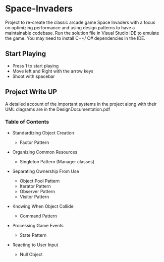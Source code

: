 # Space-Invaders

Project to re-create the classic arcade game Space Invaders with a focus on optimizing performance and using design patterns to have a maintainable codebase.
Run the solution file in Visual Studio IDE to emulate the game.  You may need to install C++/ C# dependencies in the IDE.

## Start Playing
-  Press 1 to start playing
-  Move left and Right with the arrow keys
-  Shoot with spacebar


## Project Write UP
A detailed account of the important systems in the project along with their UML diagrams are in the DesignDocumentation.pdf

### Table of Contents
-  Standardizing Object Creation
   -  Factor Pattern
  
-  Organizing Common Resources
   -  Singleton Pattern (Manager classes)


-  Separating Ownership From Use
   -  Object Pool Pattern
   -  Iterator Pattern
   -  Observer Pattern
   -  Visitor Pattern


-  Knowing When Object Collide
   -  Command Pattern


-  Processing Game Events
   -  State Pattern


-  Reacting to User Input
   -  Null Object

